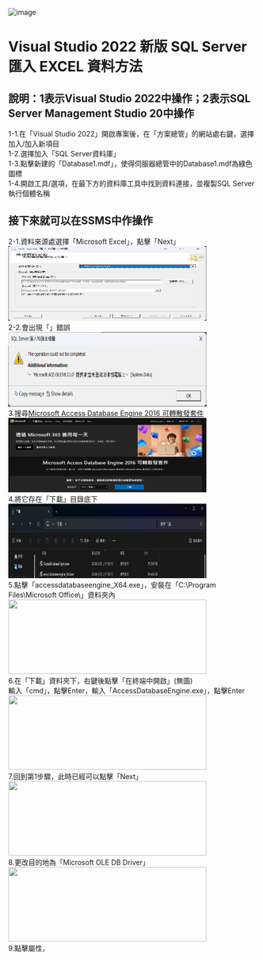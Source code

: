 ![image](https://github.com/Youchenjiang/-SQL-Server-.xlsx-/assets/89691664/66cfb3ae-bd9d-4abb-8369-a9e5d1f0a19b)
# Visual Studio 2022 新版 SQL Server 匯入 EXCEL 資料方法  
說明：1表示Visual Studio 2022中操作；2表示SQL Server Management Studio 20中操作  
---
1-1.在「Visual Studio 2022」開啟專案後，在「方案總管」的網站處右鍵，選擇加入/加入新項目  
1-2.選擇加入「SQL Server資料庫」  
1-3.點擊新建的「Database1.mdf」，使得伺服器總管中的Database1.mdf為綠色圖標  
1-4.開啟工具/選項，在最下方的資料庫工具中找到資料連接，並複製SQL Server執行個體名稱  

接下來就可以在SSMS中作操作  
-
2-1.資料來源處選擇「Microsoft Excel」，點擊「Next」  
<img width="400" height="150" src="/Image/1.png"/>  
2-2.會出現「」錯誤  
<img width="400" height="150" src="/Image/2.png"/>    
3.搜尋[Microsoft Access Database Engine 2016 可轉散發套件](https://www.microsoft.com/zh-tw/download/details.aspx?id=54920)  
<img width="400" height="150" src="/Image/3.png"/>  
4.將它存在「下載」目錄底下  
<img width="400" height="150" src="/Image/4.png"/>  
5.點擊「accessdatabaseengine_X64.exe」，安裝在「C:\Program Files\Microsoft Office\」資料夾內  
<img width="400" height="150" src="/Image/5.png"/>  
6.在「下載」資料夾下，右鍵後點擊「在終端中開啟」(無圖)  
輸入「cmd」，點擊Enter，輸入「AccessDatabaseEngine.exe」，點擊Enter  
<img width="400" height="150" src="/Image/6.png"/>  
7.回到第1步驟，此時已經可以點擊「Next」  
<img width="400" height="150" src="/Image/7.png"/>  
8.更改目的地為「Microsoft OLE DB Driver」  
<img width="400" height="150" src="/Image/7.png"/>  
9.點擊屬性，
